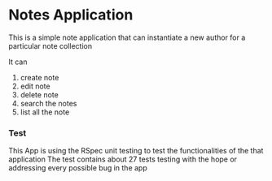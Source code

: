 # Notes Application
This is a simple note application that can instantiate a new author for a particular note collection

It can 
  1. create note
  2. edit note
  3. delete note
  4. search the notes 
  5. list all the note
  
  
### Test
This App is using the RSpec unit testing to test the functionalities of the that application
The test contains about 27 tests testing with the hope or addressing every possible bug in the app

